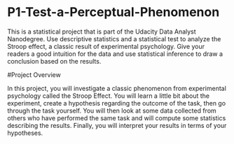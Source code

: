 <h1>P1-Test-a-Perceptual-Phenomenon</h1>

This is a statistical project that is part of the Udacity Data Analyst Nanodegree. 
Use descriptive statistics and a statistical test to analyze the Stroop effect, a classic result of experimental psychology. 
Give your readers a good intuition for the data and use statistical inference to draw a conclusion based on the results.

#Project Overview

In this project, you will investigate a classic phenomenon from experimental psychology called the Stroop Effect.
 You will learn a little bit about the experiment, create a hypothesis regarding the outcome of the task, then go through the task yourself. 
You will then look at some data collected from others who have performed the same task and will compute some statistics describing the results. 
Finally, you will interpret your results in terms of your hypotheses.
